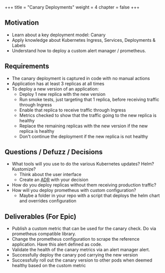 +++
title = "Canary Deployments"
weight = 4
chapter = false
+++

## Motivation

* Learn about a key deployment model: Canary
* Apply knowledge about Kubernetes Ingress, Services, Deployments & Labels
* Understand how to deploy a custom alert manager / prometheus.

## Requirements

* The canary deployment is captured in code with no manual actions
* Application has at least 3 replicas at all times
* To deploy a new version of an application:
    * Deploy 1 new replica with the new version
    * Run smoke tests, just targeting that 1 replica, before receiving traffic through Ingress
    * Enable that replica to receive traffic through Ingress
    * Metrics checked to show that the traffic going to the new replica is healthy
    * Replace the remaining replicas with the new version if the new replica is healthy
    * Don't continue the deployment if the new replica is not healthy

## Questions / Defuzz / Decisions

* What tools will you use to do the various Kubernetes updates? Helm? Kustomize?
  * Think about the user interface
  * Create an [ADR](/core-engineer/adrs/) with your decision
* How do you deploy replicas without them receiving production traffic?
* How will you deploy prometheus with custom configuration?
    * Maybe a folder in your repo with a script that deploys the helm chart and overrides configuration

## Deliverables (For Epic)

- Publish a custom metric that can be used for the canary check. Do via prometheus compatible library.
- Change the prometheus configuration to scrape the reference application. Have this alert defined as code.
- Validate the health of the canary metrics via an alert manager alert.
- Successfully deploy the canary pod carrying the new version
- Successfully roll out the canary version to other pods when deemed healthy based on the custom metric